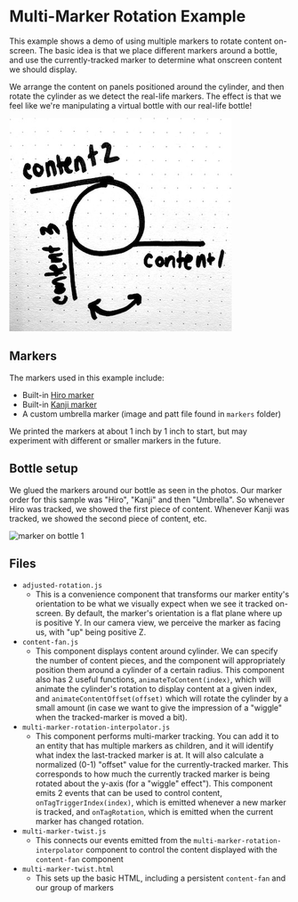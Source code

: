 # Multi-Marker Rotation Example

This example shows a demo of using multiple markers to rotate content on-screen. The basic idea is that we place different markers around a bottle, and use the currently-tracked marker to determine what onscreen content we should display.

We arrange the content on panels positioned around the cylinder, and then rotate the cylinder as we detect the real-life markers. The effect is that we feel like we're manipulating a virtual bottle with our real-life bottle!

![content spatial diagram](../../readmeImages/content-diagram.jpg) 

## Markers
The markers used in this example include:
* Built-in [Hiro marker](https://github.com/jeromeetienne/AR.js/blob/master/data/images/HIRO.jpg)
* Built-in [Kanji marker](https://github.com/artoolkit/artoolkit5/blob/master/doc/patterns/Kanji%20pattern.pdf)
* A custom umbrella marker (image and patt file found in `markers` folder)

We printed the markers at about 1 inch by 1 inch to start, but may experiment with different or smaller markers in the future.

## Bottle setup

We glued the markers around our bottle as seen in the photos. Our marker order for this sample was "Hiro", "Kanji" and then "Umbrella". So whenever Hiro was tracked, we showed the first piece of content. Whenever Kanji was tracked, we showed the second piece of content, etc.

![marker on bottle 1](../../readmeImages/multimarker1.jpg) 

## Files
* `adjusted-rotation.js`
     -  This is a convenience component that transforms our marker entity's orientation to be what we visually expect when we see it tracked on-screen. By default, the marker's orientation is a flat plane where up is positive Y. In our camera view, we perceive the marker as facing us, with "up" being positive Z. 
* `content-fan.js`
     -  This component displays content around cylinder. We can specify the number of content pieces, and the component will appropriately position them around a cylinder of a certain radius. This component also has 2 useful functions, `animateToContent(index)`, which will animate the cylinder's rotation to display content at a given index, and `animateContentOffset(offset)` which will rotate the cylinder by a small amount (in case we want to give the impression of a "wiggle" when the tracked-marker is moved a bit).
* `multi-marker-rotation-interpolator.js`
     -  This component performs multi-marker tracking. You can add it to an entity that has multiple markers as children, and it will identify what index the last-tracked marker is at. It will also calculate a normalized (0-1) "offset" value for the currently-tracked marker. This corresponds to how much the currently tracked marker is being rotated about the y-axis (for a "wiggle" effect"). This component emits 2 events that can be used to control content, `onTagTriggerIndex(index)`, which is emitted whenever a new marker is tracked, and `onTagRotation`, which is emitted when the current marker has changed rotation.
* `multi-marker-twist.js`
     -  This connects our events emitted from the `multi-marker-rotation-interpolator` component to control the content displayed with the `content-fan` component
* `multi-marker-twist.html`
     -  This sets up the basic HTML, including a persistent `content-fan` and our group of markers
     

     
     

